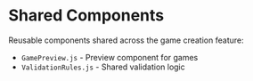 # Shared Components

Reusable components shared across the game creation feature:

- `GamePreview.js` - Preview component for games
- `ValidationRules.js` - Shared validation logic
